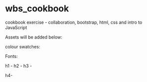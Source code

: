 # wbs_cookbook
cookbook exercise - collaboration, bootstrap, html, css and intro to JavaScript

Assets will be added below:

colour swatches:



Fonts:

h1 -
h2 -
h3 -



h4-


